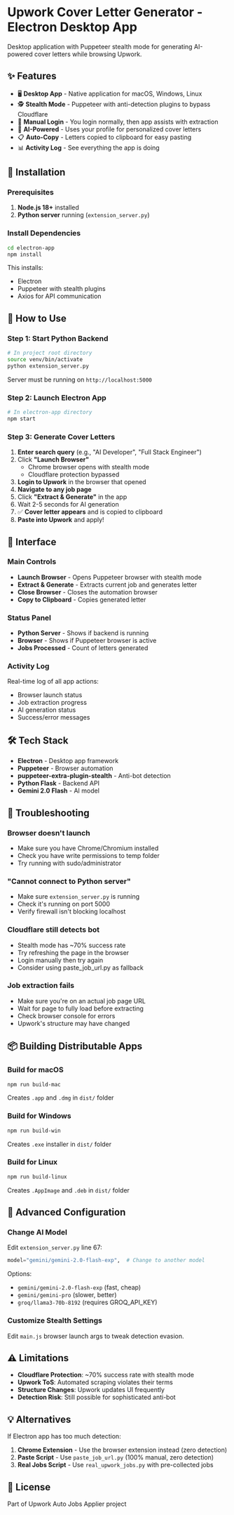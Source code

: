 # Upwork Cover Letter Generator - Electron Desktop App

Desktop application with Puppeteer stealth mode for generating AI-powered cover letters while browsing Upwork.

## ✨ Features

- 🖥️ **Desktop App** - Native application for macOS, Windows, Linux
- 🕵️ **Stealth Mode** - Puppeteer with anti-detection plugins to bypass Cloudflare
- 🔐 **Manual Login** - You login normally, then app assists with extraction
- 🤖 **AI-Powered** - Uses your profile for personalized cover letters
- 📋 **Auto-Copy** - Letters copied to clipboard for easy pasting
- 📊 **Activity Log** - See everything the app is doing

## 🚀 Installation

### Prerequisites

1. **Node.js 18+** installed
2. **Python server** running (`extension_server.py`)

### Install Dependencies

```bash
cd electron-app
npm install
```

This installs:
- Electron
- Puppeteer with stealth plugins
- Axios for API communication

## 📖 How to Use

### Step 1: Start Python Backend

```bash
# In project root directory
source venv/bin/activate
python extension_server.py
```

Server must be running on `http://localhost:5000`

### Step 2: Launch Electron App

```bash
# In electron-app directory
npm start
```

### Step 3: Generate Cover Letters

1. **Enter search query** (e.g., "AI Developer", "Full Stack Engineer")
2. Click **"Launch Browser"**
   - Chrome browser opens with stealth mode
   - Cloudflare protection bypassed
3. **Login to Upwork** in the browser that opened
4. **Navigate to any job page**
5. Click **"Extract & Generate"** in the app
6. Wait 2-5 seconds for AI generation
7. ✅ **Cover letter appears** and is copied to clipboard
8. **Paste into Upwork** and apply!

## 🎨 Interface

### Main Controls

- **Launch Browser** - Opens Puppeteer browser with stealth mode
- **Extract & Generate** - Extracts current job and generates letter
- **Close Browser** - Closes the automation browser
- **Copy to Clipboard** - Copies generated letter

### Status Panel

- **Python Server** - Shows if backend is running
- **Browser** - Shows if Puppeteer browser is active
- **Jobs Processed** - Count of letters generated

### Activity Log

Real-time log of all app actions:
- Browser launch status
- Job extraction progress
- AI generation status
- Success/error messages

## 🛠️ Tech Stack

- **Electron** - Desktop app framework
- **Puppeteer** - Browser automation
- **puppeteer-extra-plugin-stealth** - Anti-bot detection
- **Python Flask** - Backend API
- **Gemini 2.0 Flash** - AI model

## 🔧 Troubleshooting

### Browser doesn't launch
- Make sure you have Chrome/Chromium installed
- Check you have write permissions to temp folder
- Try running with sudo/administrator

### "Cannot connect to Python server"
- Make sure `extension_server.py` is running
- Check it's running on port 5000
- Verify firewall isn't blocking localhost

### Cloudflare still detects bot
- Stealth mode has ~70% success rate
- Try refreshing the page in the browser
- Login manually then try again
- Consider using paste_job_url.py as fallback

### Job extraction fails
- Make sure you're on an actual job page URL
- Wait for page to fully load before extracting
- Check browser console for errors
- Upwork's structure may have changed

## 📦 Building Distributable Apps

### Build for macOS

```bash
npm run build-mac
```

Creates `.app` and `.dmg` in `dist/` folder

### Build for Windows

```bash
npm run build-win
```

Creates `.exe` installer in `dist/` folder

### Build for Linux

```bash
npm run build-linux
```

Creates `.AppImage` and `.deb` in `dist/` folder

## 🚀 Advanced Configuration

### Change AI Model

Edit `extension_server.py` line 67:

```python
model="gemini/gemini-2.0-flash-exp",  # Change to another model
```

Options:
- `gemini/gemini-2.0-flash-exp` (fast, cheap)
- `gemini/gemini-pro` (slower, better)
- `groq/llama3-70b-8192` (requires GROQ_API_KEY)

### Customize Stealth Settings

Edit `main.js` browser launch args to tweak detection evasion.

## ⚠️ Limitations

- **Cloudflare Protection**: ~70% success rate with stealth mode
- **Upwork ToS**: Automated scraping violates their terms
- **Structure Changes**: Upwork updates UI frequently
- **Detection Risk**: Still possible for sophisticated anti-bot

## 💡 Alternatives

If Electron app has too much detection:

1. **Chrome Extension** - Use the browser extension instead (zero detection)
2. **Paste Script** - Use `paste_job_url.py` (100% manual, zero detection)
3. **Real Jobs Script** - Use `real_upwork_jobs.py` with pre-collected jobs

## 📄 License

Part of Upwork Auto Jobs Applier project
